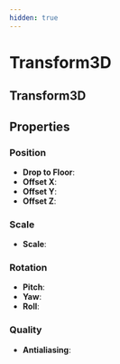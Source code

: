 ```yaml
---
hidden: true
---
```


# Transform3D

## Transform3D

## Properties

### Position

* **Drop to Floor**:
* **Offset X**:
* **Offset Y**:
* **Offset Z**:

### Scale

* **Scale**:

### Rotation

* **Pitch**:
* **Yaw**:
* **Roll**:

### Quality

* **Antialiasing**:
